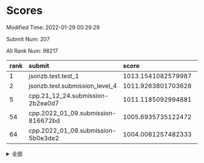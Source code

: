 # Scores

Modified Time: 2022-01-29 00:29:29

Submit Num: 207

All Rank Num: 98217

| rank |               submit               |       score        |       sigma        | pk_num |
| :--- | :--------------------------------- | :----------------- | :----------------- | :----- |
| 1    | jsonzb.test.test_1                 | 1013.1541082579987 | 0.8096281916968573 | 1894   |
| 2    | jsonzb.test.submission_level_4     | 1011.9263801703628 | 0.8139629722676591 | 1901   |
| 5    | cpp.21_12_24.submission-2b2ea0d7   | 1011.1185092994881 | 0.7708611383012455 | 1894   |
| 54   | cpp.2022_01_09.submission-816672bd | 1005.6935735122472 | 0.7260343393168355 | 1903   |
| 64   | cpp.2022_01_09.submission-5b0e3de2 | 1004.0081257482333 | 0.710682458423305  | 1899   |


<details>
<summary>全部</summary>

| rank |                 submit                 |       score        |       sigma        | pk_num |
| :--- | :------------------------------------- | :----------------- | :----------------- | :----- |
| 1    | jsonzb.test.test_1                     | 1013.1541082579987 | 0.8096281916968573 | 1894   |
| 2    | jsonzb.test.submission_level_4         | 1011.9263801703628 | 0.8139629722676591 | 1901   |
| 3    | gobigger.level_3.submission_level_3_2  | 1011.6618627995314 | 0.763020747708756  | 1893   |
| 4    | gobigger.level_3.submission_level_3_40 | 1011.2614001305739 | 0.780944099445756  | 1898   |
| 5    | cpp.21_12_24.submission-2b2ea0d7       | 1011.1185092994881 | 0.7708611383012455 | 1894   |
| 6    | gobigger.level_3.submission_level_3_5  | 1011.01835109246   | 0.7644297797447281 | 1898   |
| 7    | gobigger.level_3.submission_level_3_9  | 1011.0082394341262 | 0.7595968454457507 | 1900   |
| 8    | gobigger.level_3.submission_level_3_27 | 1010.937088607173  | 0.7649193077208317 | 1900   |
| 9    | gobigger.level_3.submission_level_3_32 | 1010.9059369085026 | 0.7615634919010996 | 1899   |
| 10   | gobigger.level_3.submission_level_3_19 | 1010.8073407462326 | 0.7787804562556613 | 1892   |
| 11   | gobigger.level_3.submission_level_3_42 | 1010.7764986935382 | 0.7917699582619976 | 1896   |
| 12   | gobigger.level_3.submission_level_3_46 | 1010.7468394576556 | 0.7591165990665099 | 1896   |
| 13   | gobigger.level_3.submission_level_3_20 | 1010.5155092364467 | 0.7552904065933107 | 1894   |
| 14   | gobigger.level_3.submission_level_3_10 | 1010.5138463700453 | 0.7478615222132345 | 1898   |
| 15   | gobigger.level_3.submission_level_3_6  | 1010.3651171128721 | 0.7720924015766735 | 1899   |
| 16   | gobigger.level_3.submission_level_3_23 | 1010.2674858791527 | 0.73685420377304   | 1899   |
| 17   | gobigger.level_3.submission_level_3_49 | 1010.230906012276  | 0.752192207631989  | 1897   |
| 18   | gobigger.level_3.submission_level_3_26 | 1010.1969404708508 | 0.758537316336531  | 1900   |
| 19   | gobigger.level_3.submission_level_3_31 | 1010.1296246486136 | 0.7526250880861513 | 1901   |
| 20   | gobigger.level_3.submission_level_3_38 | 1010.0331646972226 | 0.7815790891520973 | 1899   |
| 21   | gobigger.level_3.submission_level_3_12 | 1009.8576880177609 | 0.7464218938366276 | 1901   |
| 22   | gobigger.level_3.submission_level_3_15 | 1009.851136020581  | 0.7606115241811948 | 1901   |
| 23   | gobigger.level_3.submission_level_3_14 | 1009.8367901581174 | 0.7661430421826889 | 1896   |
| 24   | gobigger.level_3.submission_level_3_47 | 1009.8054696329718 | 0.7581122270050147 | 1895   |
| 25   | gobigger.level_3.submission_level_3_48 | 1009.7980881150079 | 0.7467461345751508 | 1900   |
| 26   | gobigger.level_3.submission_level_3_13 | 1009.7514903637855 | 0.7549737617552952 | 1897   |
| 27   | gobigger.level_3.submission_level_3_44 | 1009.7198850757726 | 0.76508091584954   | 1897   |
| 28   | gobigger.level_3.submission_level_3_1  | 1009.7088122140119 | 0.7687691036814596 | 1896   |
| 29   | gobigger.level_3.submission_level_3_18 | 1009.6919156871141 | 0.7664724873450125 | 1900   |
| 30   | gobigger.level_3.submission_level_3_28 | 1009.6849111516053 | 0.7413205971500276 | 1899   |
| 31   | gobigger.level_3.submission_level_3_0  | 1009.6370052068685 | 0.7635941552612575 | 1900   |
| 32   | gobigger.level_3.submission_level_3_37 | 1009.6103342366891 | 0.7404575445192537 | 1899   |
| 33   | gobigger.level_3.submission_level_3_3  | 1009.5554492292533 | 0.7520053611826643 | 1898   |
| 34   | gobigger.level_3.submission_level_3_21 | 1009.5285827123625 | 0.7397784032974706 | 1896   |
| 35   | gobigger.level_3.submission_level_3_25 | 1009.5166579659029 | 0.7397722147365925 | 1901   |
| 36   | gobigger.level_3.submission_level_3_7  | 1009.4973956118885 | 0.7654473679781199 | 1896   |
| 37   | gobigger.level_3.submission_level_3_35 | 1009.40794348732   | 0.7786417572824975 | 1889   |
| 38   | gobigger.level_3.submission_level_3_17 | 1009.3879579878352 | 0.7634501609115258 | 1899   |
| 39   | gobigger.level_3.submission_level_3_34 | 1009.3661484316201 | 0.7399500751441872 | 1899   |
| 40   | gobigger.level_3.submission_level_3_39 | 1009.3648355324782 | 0.7632657570333546 | 1897   |
| 41   | gobigger.level_3.submission_level_3_22 | 1009.3469315491614 | 0.7589145420841921 | 1894   |
| 42   | gobigger.level_3.submission_level_3_45 | 1009.2933148271095 | 0.7564207647865335 | 1897   |
| 43   | gobigger.level_3.submission_level_3_11 | 1009.1930859724911 | 0.7599102810166753 | 1901   |
| 44   | gobigger.level_3.submission_level_3_8  | 1009.1698853460384 | 0.7353792127774039 | 1898   |
| 45   | gobigger.level_3.submission_level_3_41 | 1009.1519588197265 | 0.7517474081127038 | 1903   |
| 46   | gobigger.level_3.submission_level_3_43 | 1009.0953592437407 | 0.7473840278921023 | 1899   |
| 47   | gobigger.level_3.submission_level_3_4  | 1009.06821048425   | 0.743945365678412  | 1898   |
| 48   | gobigger.level_3.submission_level_3_30 | 1009.0265381287937 | 0.7420609252018117 | 1898   |
| 49   | gobigger.level_3.submission_level_3_33 | 1008.9957313275762 | 0.7476534165339346 | 1901   |
| 50   | gobigger.level_3.submission_level_3_36 | 1008.6360600470573 | 0.7434044182259198 | 1901   |
| 51   | gobigger.level_3.submission_level_3_16 | 1008.5994244506853 | 0.7930285107499528 | 1898   |
| 52   | gobigger.level_3.submission_level_3_24 | 1008.5416436875998 | 0.730572152597157  | 1893   |
| 53   | gobigger.level_3.submission_level_3_29 | 1008.4119362468231 | 0.7368877799137882 | 1891   |
| 54   | cpp.2022_01_09.submission-816672bd     | 1005.6935735122472 | 0.7260343393168355 | 1903   |
| 55   | gobigger.level_1.submission_level_1_19 | 1004.6339865782015 | 0.7203397723436177 | 1897   |
| 56   | gobigger.level_1.submission_level_1_16 | 1004.5869315344809 | 0.7180620835067931 | 1898   |
| 57   | gobigger.level_1.submission_level_1_29 | 1004.4911705141014 | 0.7127787900109581 | 1900   |
| 58   | gobigger.level_1.submission_level_1_37 | 1004.2630196141632 | 0.7063503945521236 | 1900   |
| 59   | gobigger.level_1.submission_level_1_33 | 1004.1963401409149 | 0.7255785406251571 | 1898   |
| 60   | gobigger.level_1.submission_level_1_6  | 1004.1701477717021 | 0.7226354912795497 | 1895   |
| 61   | gobigger.level_1.submission_level_1_0  | 1004.1141131051312 | 0.7065590521978192 | 1896   |
| 62   | gobigger.level_1.submission_level_1_17 | 1004.021448003909  | 0.7091168466522307 | 1899   |
| 63   | gobigger.level_1.submission_level_1_46 | 1004.0186721917379 | 0.7136671198021276 | 1895   |
| 64   | cpp.2022_01_09.submission-5b0e3de2     | 1004.0081257482333 | 0.710682458423305  | 1899   |
| 65   | gobigger.level_1.submission_level_1_38 | 1004.0063403265502 | 0.7066887061126026 | 1901   |
| 66   | gobigger.level_1.submission_level_1_5  | 1003.9793380092124 | 0.7244099764354559 | 1900   |
| 67   | gobigger.level_1.submission_level_1_21 | 1003.8859280743457 | 0.7261965027126941 | 1894   |
| 68   | gobigger.level_1.submission_level_1_32 | 1003.8801574873141 | 0.716333915665442  | 1897   |
| 69   | gobigger.level_1.submission_level_1_26 | 1003.8015803551291 | 0.7200907152967345 | 1900   |
| 70   | gobigger.level_1.submission_level_1_28 | 1003.7743195161418 | 0.6963608084005445 | 1895   |
| 71   | gobigger.level_1.submission_level_1_25 | 1003.7146506378414 | 0.7183771264788636 | 1896   |
| 72   | gobigger.level_1.submission_level_1_43 | 1003.6347638967862 | 0.7182670320190263 | 1896   |
| 73   | gobigger.level_1.submission_level_1_20 | 1003.6255621877266 | 0.7166142478312778 | 1896   |
| 74   | gobigger.level_1.submission_level_1_44 | 1003.619207104818  | 0.7226147224048025 | 1899   |
| 75   | gobigger.level_1.submission_level_1_36 | 1003.582317983111  | 0.7127560667308892 | 1898   |
| 76   | gobigger.level_1.submission_level_1_9  | 1003.5788398323417 | 0.7275467535118247 | 1900   |
| 77   | gobigger.level_1.submission_level_1_45 | 1003.5661197667037 | 0.721315358661331  | 1898   |
| 78   | gobigger.level_1.submission_level_1_14 | 1003.3462690030566 | 0.7166781541031974 | 1898   |
| 79   | gobigger.level_1.submission_level_1_1  | 1003.3458600081882 | 0.7172108999782683 | 1897   |
| 80   | gobigger.level_1.submission_level_1_2  | 1003.3275364312371 | 0.7293376530070804 | 1899   |
| 81   | gobigger.level_1.submission_level_1_48 | 1003.2050586608774 | 0.7175320239022165 | 1898   |
| 82   | gobigger.level_1.submission_level_1_7  | 1003.2045687493676 | 0.7199580265421792 | 1902   |
| 83   | gobigger.level_1.submission_level_1_15 | 1003.1667391839608 | 0.7122596471589588 | 1899   |
| 84   | gobigger.level_1.submission_level_1_27 | 1003.1215850464844 | 0.705748854696814  | 1900   |
| 85   | gobigger.level_1.submission_level_1_30 | 1003.0452755892154 | 0.729387713274592  | 1899   |
| 86   | gobigger.level_1.submission_level_1_35 | 1003.0023439948185 | 0.7119573829012182 | 1899   |
| 87   | gobigger.level_1.submission_level_1_42 | 1002.9506680930341 | 0.7218318073066743 | 1893   |
| 88   | gobigger.level_1.submission_level_1_18 | 1002.9341934254855 | 0.7128178606556655 | 1896   |
| 89   | gobigger.level_1.submission_level_1_22 | 1002.7676682600821 | 0.7030549443982577 | 1897   |
| 90   | gobigger.level_1.submission_level_1_40 | 1002.7354982899008 | 0.7044683725738348 | 1895   |
| 91   | gobigger.level_1.submission_level_1_12 | 1002.7108559545571 | 0.7128944849511022 | 1902   |
| 92   | gobigger.level_1.submission_level_1_13 | 1002.6751591243982 | 0.7124337679772313 | 1898   |
| 93   | gobigger.level_1.submission_level_1_11 | 1002.6491921439558 | 0.7152334272366535 | 1897   |
| 94   | gobigger.level_1.submission_level_1_31 | 1002.4857475843544 | 0.7242703664127911 | 1900   |
| 95   | gobigger.level_1.submission_level_1_10 | 1002.4806348398208 | 0.722401977618901  | 1894   |
| 96   | gobigger.level_1.submission_level_1_34 | 1002.4416872599732 | 0.7089237316429554 | 1902   |
| 97   | gobigger.level_1.submission_level_1_23 | 1002.4217116287019 | 0.7174359509552645 | 1894   |
| 98   | gobigger.level_1.submission_level_1_39 | 1002.3594472624538 | 0.7073016590499437 | 1897   |
| 99   | gobigger.level_1.submission_level_1_8  | 1002.3165074905431 | 0.7111004460300613 | 1895   |
| 100  | gobigger.level_1.submission_level_1_41 | 1002.2255163563971 | 0.7156086397077609 | 1901   |
| 101  | gobigger.level_1.submission_level_1_3  | 1002.1957346368589 | 0.7191864156493578 | 1894   |
| 102  | gobigger.level_1.submission_level_1_47 | 1002.1711497912385 | 0.7159279292216937 | 1898   |
| 103  | gobigger.level_1.submission_level_1_24 | 1002.1214838070925 | 0.7103973467735706 | 1896   |
| 104  | gobigger.level_1.submission_level_1_49 | 1001.7545843461689 | 0.7091483467618097 | 1899   |
| 105  | gobigger.level_1.submission_level_1_4  | 1001.6614883781187 | 0.7111505305557357 | 1893   |
| 106  | gobigger.random.submission_random_7    | 997.2697540818021  | 0.7150930141822283 | 1900   |
| 107  | gobigger.random.submission_random_29   | 997.2188345020409  | 0.7085193327515992 | 1900   |
| 108  | gobigger.random.submission_random_38   | 997.0114347023479  | 0.7088529043443829 | 1897   |
| 109  | gobigger.random.submission_random_41   | 996.9329073883468  | 0.6991996306189611 | 1898   |
| 110  | gobigger.random.submission_random_8    | 996.8712050767     | 0.7034473267313363 | 1895   |
| 111  | gobigger.random.submission_random_21   | 996.7312118764484  | 0.7000793412891924 | 1903   |
| 112  | gobigger.random.submission_random_14   | 996.6716543007851  | 0.7044214019261361 | 1897   |
| 113  | gobigger.random.submission_random_23   | 996.6704976745781  | 0.7078548571427916 | 1899   |
| 114  | gobigger.random.submission_random_28   | 996.6590529776911  | 0.6952428544028304 | 1895   |
| 115  | gobigger.random.submission_random_17   | 996.5406797279275  | 0.7154519709775311 | 1898   |
| 116  | gobigger.random.submission_random_37   | 996.479170531606   | 0.7044207694508212 | 1895   |
| 117  | gobigger.random.submission_random_0    | 996.4610746941498  | 0.7121457088012648 | 1898   |
| 118  | gobigger.random.submission_random_34   | 996.4233422700589  | 0.7074510279504865 | 1896   |
| 119  | gobigger.random.submission_random_22   | 996.4221351504024  | 0.7143566849484572 | 1893   |
| 120  | gobigger.random.submission_random_35   | 996.3377406517842  | 0.7011644026217672 | 1900   |
| 121  | gobigger.random.submission_random_39   | 996.289935854031   | 0.7075617579760876 | 1893   |
| 122  | gobigger.random.submission_random_9    | 996.27496118059    | 0.7140289642011907 | 1899   |
| 123  | gobigger.random.submission_random_12   | 996.2544486515493  | 0.6999073047921502 | 1901   |
| 124  | gobigger.random.submission_random_27   | 996.2105189683009  | 0.7075427434747991 | 1899   |
| 125  | gobigger.random.submission_random_45   | 996.1957513450166  | 0.7099194178904192 | 1898   |
| 126  | gobigger.random.submission_random_43   | 996.1686812961631  | 0.7037604283235629 | 1898   |
| 127  | gobigger.random.submission_random_16   | 996.1350147733536  | 0.7228090566811224 | 1898   |
| 128  | gobigger.random.submission_random_10   | 996.1013871652016  | 0.7072159902004983 | 1901   |
| 129  | gobigger.random.submission_random_11   | 996.0627345317018  | 0.699275318555598  | 1893   |
| 130  | gobigger.random.submission_random_26   | 996.050702021723   | 0.7051417058121756 | 1898   |
| 131  | gobigger.random.submission_random_36   | 996.0285971954984  | 0.7080846808471463 | 1892   |
| 132  | gobigger.random.submission_random_24   | 995.9507489443986  | 0.7072577760864156 | 1894   |
| 133  | gobigger.random.submission_random_6    | 995.9398403025516  | 0.7104762926778536 | 1900   |
| 134  | gobigger.random.submission_random_46   | 995.9031036137218  | 0.7083326904075339 | 1900   |
| 135  | gobigger.random.submission_random_18   | 995.8459579537516  | 0.7100279588558495 | 1894   |
| 136  | gobigger.random.submission_random_49   | 995.7696162507908  | 0.7143220056920883 | 1900   |
| 137  | gobigger.random.submission_random_47   | 995.7300725433395  | 0.7073878380339416 | 1897   |
| 138  | gobigger.random.submission_random_25   | 995.612223337043   | 0.7121534054873176 | 1904   |
| 139  | gobigger.random.submission_random_30   | 995.6092742254364  | 0.7139972585009616 | 1899   |
| 140  | gobigger.random.submission_random_4    | 995.5592513803787  | 0.7241963591434166 | 1900   |
| 141  | gobigger.random.submission_random_44   | 995.5360218879516  | 0.7007955338099526 | 1906   |
| 142  | gobigger.random.submission_random_19   | 995.5317921304596  | 0.724994266827423  | 1898   |
| 143  | gobigger.random.submission_random_2    | 995.404920199402   | 0.720232488946703  | 1904   |
| 144  | gobigger.random.submission_random_13   | 995.3905171813075  | 0.7137314996559313 | 1898   |
| 145  | gobigger.random.submission_random_31   | 995.3836705668422  | 0.6955132497762248 | 1899   |
| 146  | gobigger.random.submission_random_15   | 995.3418656096626  | 0.7019205823906276 | 1899   |
| 147  | gobigger.random.submission_random_32   | 995.2710232748695  | 0.7119195052144692 | 1896   |
| 148  | gobigger.random.submission_random_20   | 995.2270871595889  | 0.7096387983944208 | 1899   |
| 149  | gobigger.random.submission_random_33   | 995.1756335464815  | 0.715390093252043  | 1897   |
| 150  | gobigger.random.submission_random_3    | 995.1216113968338  | 0.7041412082475763 | 1897   |
| 151  | gobigger.random.submission_random_5    | 994.9911925800662  | 0.7150175586503884 | 1895   |
| 152  | gobigger.random.submission_random_42   | 994.8327845357256  | 0.7298230244566096 | 1898   |
| 153  | gobigger.random.submission_random_48   | 994.6941499133645  | 0.7241382277373274 | 1896   |
| 154  | gobigger.level_2.submission_level_2_32 | 994.6927897693902  | 0.7296466353193226 | 1900   |
| 155  | gobigger.random.submission_random_1    | 994.6448860214801  | 0.727934577884542  | 1896   |
| 156  | gobigger.random.submission_random_40   | 994.4960167709874  | 0.7150547523717704 | 1895   |
| 157  | gobigger.level_2.submission_level_2_23 | 994.0388807456736  | 0.7340091410402003 | 1897   |
| 158  | gobigger.level_2.submission_level_2_6  | 993.879042941633   | 0.7355102202316119 | 1897   |
| 159  | gobigger.level_2.submission_level_2_14 | 993.3221196055766  | 0.7496248114351214 | 1899   |
| 160  | gobigger.level_2.submission_level_2_12 | 993.2776240296324  | 0.7449582988032586 | 1901   |
| 161  | gobigger.level_2.submission_level_2_27 | 993.2696489618837  | 0.7323620535734103 | 1899   |
| 162  | gobigger.level_2.submission_level_2_1  | 993.0311125423863  | 0.7328512873649554 | 1901   |
| 163  | gobigger.level_2.submission_level_2_46 | 992.8784631121708  | 0.7164006446022145 | 1898   |
| 164  | gobigger.level_2.submission_level_2_25 | 992.8726009918936  | 0.7423830648768135 | 1900   |
| 165  | gobigger.level_2.submission_level_2_39 | 992.8057958738282  | 0.759403389963938  | 1897   |
| 166  | gobigger.level_2.submission_level_2_15 | 992.8029809019491  | 0.7566352331989735 | 1900   |
| 167  | gobigger.level_2.submission_level_2_0  | 992.7984687208238  | 0.7410916331845814 | 1896   |
| 168  | gobigger.level_2.submission_level_2_24 | 992.6267373859733  | 0.7417984584940451 | 1898   |
| 169  | gobigger.level_2.submission_level_2_3  | 992.5796064204917  | 0.7373783943242903 | 1900   |
| 170  | gobigger.level_2.submission_level_2_42 | 992.5614035736371  | 0.7401236340387443 | 1894   |
| 171  | gobigger.level_2.submission_level_2_49 | 992.5521336853391  | 0.7499139421260141 | 1895   |
| 172  | gobigger.level_2.submission_level_2_26 | 992.4021911176112  | 0.7252637618030016 | 1894   |
| 173  | gobigger.level_2.submission_level_2_44 | 992.367707264901   | 0.7255272273226976 | 1895   |
| 174  | gobigger.level_2.submission_level_2_4  | 992.3321851290777  | 0.7394441735339401 | 1899   |
| 175  | gobigger.level_2.submission_level_2_48 | 992.3030569417648  | 0.737024252244612  | 1893   |
| 176  | gobigger.level_2.submission_level_2_41 | 992.2598133869395  | 0.7349409047380987 | 1899   |
| 177  | gobigger.level_2.submission_level_2_30 | 992.216882091313   | 0.7431087396520728 | 1899   |
| 178  | gobigger.level_2.submission_level_2_9  | 992.1563789082776  | 0.7334258337299473 | 1900   |
| 179  | gobigger.level_2.submission_level_2_40 | 992.1138253566635  | 0.7578648527868183 | 1898   |
| 180  | gobigger.level_2.submission_level_2_22 | 992.0157084217182  | 0.7530781516154531 | 1899   |
| 181  | gobigger.level_2.submission_level_2_33 | 991.9827354624545  | 0.7471442457453538 | 1901   |
| 182  | gobigger.level_2.submission_level_2_18 | 991.956832444589   | 0.7482234533113991 | 1897   |
| 183  | gobigger.level_2.submission_level_2_29 | 991.9309981849292  | 0.7698444304903382 | 1898   |
| 184  | gobigger.level_2.submission_level_2_21 | 991.8973874344139  | 0.7560027437874138 | 1902   |
| 185  | gobigger.level_2.submission_level_2_11 | 991.8747849219446  | 0.7623912691620987 | 1895   |
| 186  | gobigger.level_2.submission_level_2_47 | 991.8400104385624  | 0.7479961352299801 | 1902   |
| 187  | gobigger.level_2.submission_level_2_38 | 991.8134166717002  | 0.7333731580484545 | 1902   |
| 188  | gobigger.level_2.submission_level_2_35 | 991.8082503046114  | 0.7368980207185691 | 1899   |
| 189  | gobigger.level_2.submission_level_2_36 | 991.7671147215405  | 0.7445119632435183 | 1893   |
| 190  | gobigger.level_2.submission_level_2_19 | 991.7335492927008  | 0.7460117138179132 | 1900   |
| 191  | gobigger.level_2.submission_level_2_5  | 991.6817744502754  | 0.74032362988119   | 1901   |
| 192  | gobigger.level_2.submission_level_2_17 | 991.6468420711509  | 0.7416212516992107 | 1900   |
| 193  | gobigger.level_2.submission_level_2_43 | 991.4218349515112  | 0.748523262703958  | 1902   |
| 194  | gobigger.level_2.submission_level_2_31 | 991.3927888852346  | 0.7516663687617808 | 1897   |
| 195  | gobigger.level_2.submission_level_2_28 | 991.3799849050496  | 0.757186990390976  | 1901   |
| 196  | gobigger.level_2.submission_level_2_34 | 991.3545248800717  | 0.7459849607522749 | 1901   |
| 197  | gobigger.level_2.submission_level_2_37 | 991.2857334066954  | 0.7405352379872324 | 1894   |
| 198  | gobigger.level_2.submission_level_2_10 | 991.194929450249   | 0.7599497144045575 | 1896   |
| 199  | gobigger.level_2.submission_level_2_16 | 991.1778602281275  | 0.7459356225167386 | 1892   |
| 200  | gobigger.level_2.submission_level_2_13 | 991.1762463284779  | 0.7485884918773048 | 1901   |
| 201  | gobigger.level_2.submission_level_2_45 | 991.1541656792166  | 0.7482719240992476 | 1905   |
| 202  | gobigger.level_2.submission_level_2_8  | 991.0555183453517  | 0.7424766396924286 | 1898   |
| 203  | gobigger.level_2.submission_level_2_7  | 990.7427660642431  | 0.7553056400240628 | 1895   |
| 204  | gobigger.level_2.submission_level_2_20 | 990.6114986771271  | 0.7812824171450655 | 1898   |
| 205  | gobigger.level_2.submission_level_2_2  | 990.3046693368982  | 0.7575045414696423 | 1899   |
| 206  | gobigger.none.submission_none_1        | 976.7352351383413  | 1.2894305108706319 | 1899   |
| 207  | gobigger.none.submission_none_0        | 975.8740047096886  | 1.4273203628709348 | 1902   |

</details>